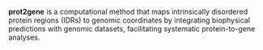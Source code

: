 **prot2gene** is a computational method that maps intrinsically disordered protein regions (IDRs) to genomic coordinates by integrating biophysical predictions with genomic datasets, facilitating systematic protein-to-gene analyses.
